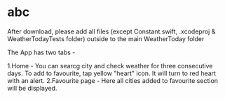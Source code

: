 # abc


After download, please add all files (except Constant.swift, .xcodeproj & WeatherTodayTests folder) outside to the main WeatherToday folder 

The App has two tabs -

1.Home - You can searcg city and check weather for three consecutive days. To add to favourite, tap yellow "heart" icon. It will turn to red heart with an alert.
2.Favourite page - Here all cities added to favourite section will be displayed.

